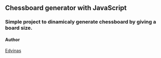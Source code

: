 ## Chessboard generator with JavaScript

### Simple project to dinamicaly generate chessboard by giving a board size.

#### Author
[Edvinas](https://github.com/Edvinas-S)

